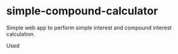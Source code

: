 # simple-compound-calculator
Simple web app to perform simple interest and compound interest calculation.

Used 
